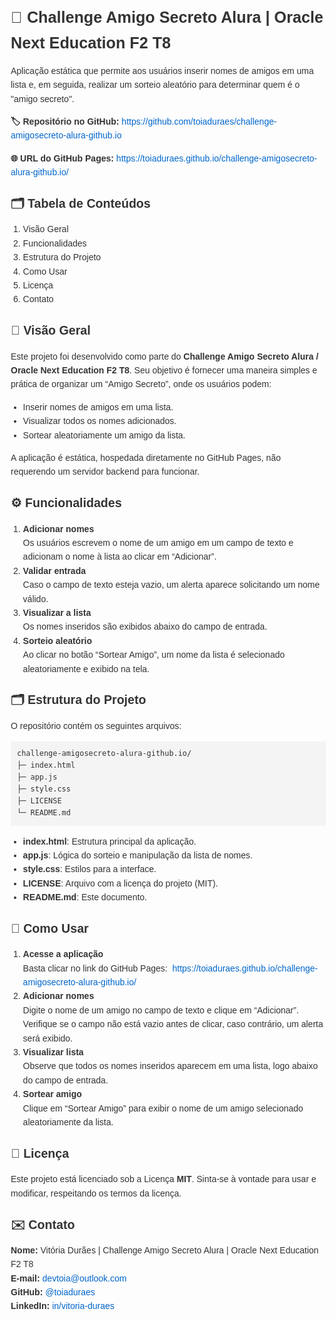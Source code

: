 <!DOCTYPE html>
<html lang="pt-BR">
<head>
  <meta charset="UTF-8" />
  <title>🎉 Challenge Amigo Secreto Alura | Oracle Next Education F2 T8</title>
  <style>
    body {
      font-family: Arial, sans-serif;
      margin: 20px;
      line-height: 1.6;
      color: #333;
    }
    h1 {
      font-size: 1.8em;
      margin-bottom: 0.4em;
    }
    h2 {
      font-size: 1.4em;
      margin-top: 1.2em;
      margin-bottom: 0.4em;
    }
    ul, ol {
      padding-left: 1.4em;
    }
    pre {
      background: #f4f4f4;
      padding: 10px;
      overflow: auto;
    }
    code {
      background: #f4f4f4;
      padding: 2px 4px;
      font-family: Consolas, monospace;
    }
    a {
      color: #0066cc;
      text-decoration: none;
    }
    a:hover {
      text-decoration: underline;
    }
  </style>
</head>
<body>

  <!-- Título Principal -->
  <h1>🎉 Challenge Amigo Secreto Alura | Oracle Next Education F2 T8</h1>
  <p>
    Aplicação estática que permite aos usuários inserir nomes de amigos em uma lista e, em seguida, realizar um sorteio aleatório para determinar quem é o "amigo secreto".
  </p>

  <!-- Links para Repositório e GitHub Pages -->
  <p><strong>🏷️ Repositório no GitHub:</strong> 
    <a href="https://github.com/toiaduraes/challenge-amigosecreto-alura-github.io" target="_blank">
      https://github.com/toiaduraes/challenge-amigosecreto-alura-github.io
    </a>
  </p>
  <p><strong>🌐 URL do GitHub Pages:</strong> 
    <a href="https://toiaduraes.github.io/challenge-amigosecreto-alura-github.io/" target="_blank">
      https://toiaduraes.github.io/challenge-amigosecreto-alura-github.io/
    </a>
  </p>

  <!-- Tabela de Conteúdos -->
  <h2>🗂️ Tabela de Conteúdos</h2>
  <ol>
    <li>Visão Geral</li>
    <li>Funcionalidades</li>
    <li>Estrutura do Projeto</li>
    <li>Como Usar</li>
    <li>Licença</li>
    <li>Contato</li>
  </ol>

  <!-- Visão Geral -->
  <h2 id="visao-geral">🔎 Visão Geral</h2>
  <p>
    Este projeto foi desenvolvido como parte do <strong>Challenge Amigo Secreto Alura / Oracle Next Education F2 T8</strong>.
    Seu objetivo é fornecer uma maneira simples e prática de organizar um “Amigo Secreto”, onde os usuários podem:
  </p>
  <ul>
    <li>Inserir nomes de amigos em uma lista.</li>
    <li>Visualizar todos os nomes adicionados.</li>
    <li>Sortear aleatoriamente um amigo da lista.</li>
  </ul>
  <p>
    A aplicação é estática, hospedada diretamente no GitHub Pages, não requerendo um servidor backend para funcionar.
  </p>

  <!-- Funcionalidades -->
  <h2 id="funcionalidades">⚙️ Funcionalidades</h2>
  <ol>
    <li>
      <strong>Adicionar nomes</strong><br />
      Os usuários escrevem o nome de um amigo em um campo de texto e adicionam o nome à lista ao clicar em “Adicionar”.
    </li>
    <li>
      <strong>Validar entrada</strong><br />
      Caso o campo de texto esteja vazio, um alerta aparece solicitando um nome válido.
    </li>
    <li>
      <strong>Visualizar a lista</strong><br />
      Os nomes inseridos são exibidos abaixo do campo de entrada.
    </li>
    <li>
      <strong>Sorteio aleatório</strong><br />
      Ao clicar no botão “Sortear Amigo”, um nome da lista é selecionado aleatoriamente e exibido na tela.
    </li>
  </ol>

  <!-- Estrutura do Projeto -->
  <h2 id="estrutura-do-projeto">🗂️ Estrutura do Projeto</h2>
  <p>O repositório contém os seguintes arquivos:</p>
  <pre><code>challenge-amigosecreto-alura-github.io/
├─ index.html
├─ app.js
├─ style.css
├─ LICENSE
└─ README.md
</code></pre>

  <ul>
    <li><strong>index.html</strong>: Estrutura principal da aplicação.</li>
    <li><strong>app.js</strong>: Lógica do sorteio e manipulação da lista de nomes.</li>
    <li><strong>style.css</strong>: Estilos para a interface.</li>
    <li><strong>LICENSE</strong>: Arquivo com a licença do projeto (MIT).</li>
    <li><strong>README.md</strong>: Este documento.</li>
  </ul>

  <!-- Como Usar -->
  <h2 id="como-usar">📖 Como Usar</h2>
  <ol>
    <li>
      <strong>Acesse a aplicação</strong><br />
      Basta clicar no link do GitHub Pages:&nbsp;
      <a href="https://toiaduraes.github.io/challenge-amigosecreto-alura-github.io/" target="_blank">
        https://toiaduraes.github.io/challenge-amigosecreto-alura-github.io/
      </a>
    </li>
    <li>
      <strong>Adicionar nomes</strong><br />
      Digite o nome de um amigo no campo de texto e clique em “Adicionar”.<br />
      Verifique se o campo não está vazio antes de clicar, caso contrário, um alerta será exibido.
    </li>
    <li>
      <strong>Visualizar lista</strong><br />
      Observe que todos os nomes inseridos aparecem em uma lista, logo abaixo do campo de entrada.
    </li>
    <li>
      <strong>Sortear amigo</strong><br />
      Clique em “Sortear Amigo” para exibir o nome de um amigo selecionado aleatoriamente da lista.
    </li>
  </ol>

  <!-- Licença -->
  <h2 id="licenca">📜 Licença</h2>
  <p>
    Este projeto está licenciado sob a Licença <strong>MIT</strong>. Sinta-se à vontade para usar e modificar, respeitando os termos da licença.
  </p>

  <!-- Contato -->
  <h2 id="contato">✉️ Contato</h2>
  <p>
    <strong>Nome:</strong> Vitória Durães | Challenge Amigo Secreto Alura | Oracle Next Education F2 T8 <br />
    <strong>E-mail:</strong> <a href="mailto:devtoia@outlook.com">devtoia@outlook.com</a><br />
    <strong>GitHub:</strong> <a href="https://github.com/toiaduraes" target="_blank">@toiaduraes</a><br />
    <strong>LinkedIn:</strong> <a href="https://www.linkedin.com/in/vitoria-duraes" target="_blank">in/vitoria-duraes</a>
  </p>

</body>
</html>
